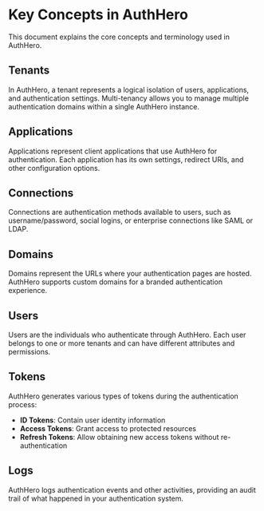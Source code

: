 # Key Concepts in AuthHero

This document explains the core concepts and terminology used in AuthHero.

## Tenants

In AuthHero, a tenant represents a logical isolation of users, applications, and authentication settings. Multi-tenancy allows you to manage multiple authentication domains within a single AuthHero instance.

## Applications

Applications represent client applications that use AuthHero for authentication. Each application has its own settings, redirect URIs, and other configuration options.

## Connections

Connections are authentication methods available to users, such as username/password, social logins, or enterprise connections like SAML or LDAP.

## Domains

Domains represent the URLs where your authentication pages are hosted. AuthHero supports custom domains for a branded authentication experience.

## Users

Users are the individuals who authenticate through AuthHero. Each user belongs to one or more tenants and can have different attributes and permissions.

## Tokens

AuthHero generates various types of tokens during the authentication process:

- **ID Tokens**: Contain user identity information
- **Access Tokens**: Grant access to protected resources
- **Refresh Tokens**: Allow obtaining new access tokens without re-authentication

## Logs

AuthHero logs authentication events and other activities, providing an audit trail of what happened in your authentication system.